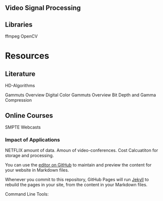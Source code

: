 ## Video Signal Processing

## Libraries
ffmpeg
OpenCV

# Resources
## Literature
HD-Algorithms




Gammuts Overview Digital Color
Gammuts Overview
Bit Depth and Gamma Compression


## Online Courses
SMPTE Webcasts

### Impact of Applications
NETFLIX amount of data. 
Amoun of video-conferences.
Cost Calcuatiton for storage and processing.


You can use the [editor on GitHub](https://github.com/cbck/Video-Signal-Processing/edit/gh-pages/index.md) to maintain and preview the content for your website in Markdown files.

Whenever you commit to this repository, GitHub Pages will run [Jekyll](https://jekyllrb.com/) to rebuild the pages in your site, from the content in your Markdown files.

Command Line Tools:

